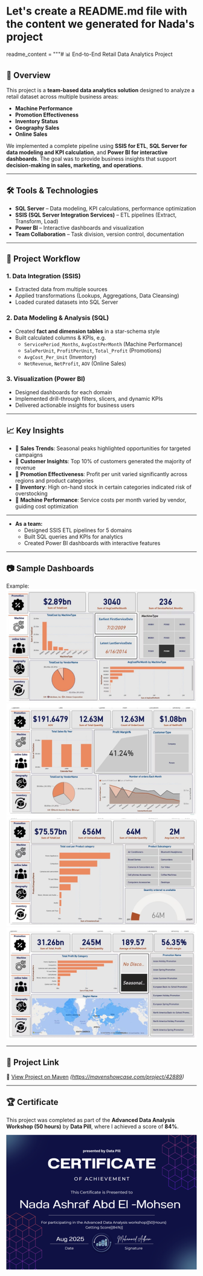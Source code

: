 # Let's create a README.md file with the content we generated for Nada's project

readme_content = """# 📊 End-to-End Retail Data Analytics Project  

## 📌 Overview  
This project is a **team-based data analytics solution** designed to analyze a retail dataset across multiple business areas:  
- **Machine Performance**  
- **Promotion Effectiveness**  
- **Inventory Status**  
- **Geography Sales**  
- **Online Sales**  

We implemented a complete pipeline using **SSIS for ETL**, **SQL Server for data modeling and KPI calculation**, and **Power BI for interactive dashboards**. The goal was to provide business insights that support **decision-making in sales, marketing, and operations**.  

---

## 🛠️ Tools & Technologies  
- **SQL Server** – Data modeling, KPI calculations, performance optimization  
- **SSIS (SQL Server Integration Services)** – ETL pipelines (Extract, Transform, Load)  
- **Power BI** – Interactive dashboards and visualization  
- **Team Collaboration** – Task division, version control, documentation  

---

## 🔄 Project Workflow  
### 1. Data Integration (SSIS)  
- Extracted data from multiple sources  
- Applied transformations (Lookups, Aggregations, Data Cleansing)  
- Loaded curated datasets into SQL Server  

### 2. Data Modeling & Analysis (SQL)  
- Created **fact and dimension tables** in a star-schema style  
- Built calculated columns & KPIs, e.g.  
  - `ServicePeriod_Months`, `AvgCostPerMonth` (Machine Performance)  
  - `SalePerUnit`, `ProfitPerUnit`, `Total_Profit` (Promotions)  
  - `AvgCost_Per_Unit` (Inventory)  
  - `NetRevenue`, `NetProfit`, `AOV` (Online Sales)  

### 3. Visualization (Power BI)  
- Designed dashboards for each domain  
- Implemented drill-through filters, slicers, and dynamic KPIs  
- Delivered actionable insights for business users  

---

## 📈 Key Insights  
- 📌 **Sales Trends**: Seasonal peaks highlighted opportunities for targeted campaigns  
- 📌 **Customer Insights**: Top 10% of customers generated the majority of revenue  
- 📌 **Promotion Effectiveness**: Profit per unit varied significantly across regions and product categories  
- 📌 **Inventory**: High on-hand stock in certain categories indicated risk of overstocking  
- 📌 **Machine Performance**: Service costs per month varied by vendor, guiding cost optimization  

---

- **As a team:**  
  - Designed SSIS ETL pipelines for 5 domains  
  - Built SQL queries and KPIs for analytics  
  - Created Power BI dashboards with interactive features  

---

## 📷 Sample Dashboards  

Example:  
![Machine Performance Analysis Dashboard](images/Machine_Performance_Analysis.jpg)  
![Online Sales Analysis Dashboard](images/Online_Sales_Analysis.jpg)  
![Inventory Status Analysis Dashboard](images/Inventory_Status_Analysis.jpg)  
![Promotion Effectiveness Analysis Dashboard](images/Promotion_Effectiveness_Analysis.jpg)  

---

## 📢 Project Link  

🔗 [View Project on Maven](#) *(https://mavenshowcase.com/project/42889)*  

---

## 🏆 Certificate  

This project was completed as part of the **Advanced Data Analysis Workshop (50 hours)** by **Data Pill**, where I achieved a score of **84%**.  

![Certificate](images/nada_Ashraf.png)  
